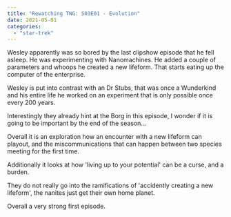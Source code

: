 ```yaml
---
title: "Rewatching TNG: S03E01 - Evolution"
date: 2021-05-01
categories:
  - "star-trek"
---
```


Wesley apparently was so bored by the last clipshow episode that he fell asleep. He was experimenting with Nanomachines. He added a couple of parameters and whoops he created a new lifeform. That starts eating up the computer of the enterprise.

Wesley is put into contrast with an Dr Stubs, that was once a Wunderkind and his entire life he worked on an experiment that is only possible once every 200 years.

Interestingly they already hint at the Borg in this episode, I wonder if it is going to be important by the end of the season...

Overall it is an exploration how an encounter with a new lifeform can playout, and the miscommunications that can happen between two species meeting for the first time.

Additionally it looks at how 'living up to your potential' can be a curse, and a burden.

They do not really go into the ramifications of 'accidently creating a new lifeform', the nanites just get their own home planet.

Overall a very strong first episode.
